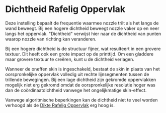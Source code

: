 Dichtheid Rafelig Oppervlak
====
Deze instelling bepaalt de frequentie waarmee nozzle trilt als het langs de wand beweegt. Bij een hogere dichtheid beweegt nozzle vaker op en neer langs het oppervlak. "Dichtheid" verwijst hier naar de dichtheid van punten waarop nozzle van richting kan veranderen.

Bij een hogere dichtheid is de structuur fijner, wat resulteert in een grovere textuur. Dit heeft ook een grote impact op de printtijd. Om een gladdere maar grovere textuur te creëren, kunt u de dichtheid verlagen.

Wanneer de oneffen skin is ingeschakeld, bestaat de skin in plaats van het oorspronkelijke oppervlak volledig uit rechte lijnsegmenten tussen de trillende bewegingen. Bij een lage dichtheid zijn gekromde oppervlakken mogelijk niet erg gekromd omdat de oorspronkelijke resolutie hoger was dan de coördinaatdichtheid vanwege het ongelijkmatige skin-effect.

Vanwege algoritmische beperkingen kan de dichtheid niet te veel worden verhoogd als de [Dikte Rafelig Oppervlak](magic_fuzzy_skin_thickness.md) erg hoog is.